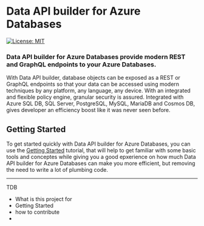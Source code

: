 # Data API builder for Azure Databases

[![License: MIT](https://img.shields.io/badge/license-MIT-blue.svg)](https://opensource.org/licenses/MIT)

### Data API builder for Azure Databases provide modern REST and GraphQL endpoints to your Azure Databases.

With Data API builder, database objects can be exposed as a REST or GraphQL endpoints so that your data can be accessed using modern techniques by any platform, any language, any device. With an integrated and flexible policy engine, granular security is assured. Integrated with Azure SQL DB, SQL Server, PostgreSQL, MySQL, MariaDB and Cosmos DB, gives developer an efficiency boost like it was never seen before.

## Getting Started

To get started quickly with Data API builder for Azure Databases, you can use the [Getting Started](getting-started.md) tutorial, that will help to get familiar with some basic tools and conceptes while giving you a good epxerience on how much Data API builder for Azure Databases can make you more efficient, but removing the need to write a lot of plumbing code.

---

TDB
- What is this project for
- Getting Started
- how to contribute
-
